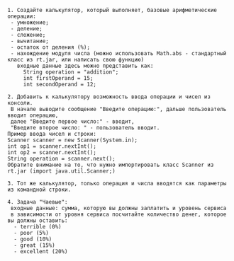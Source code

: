 
	1. Создайте калькулятор, который выполняет, базовые арифметические операции:
     - умножение;
     - деление;
     - сложение;
     - вычитание;
     - остаток от деления (%);
     - нахождение модуля числа (можно использовать Math.abs - стандартный класс из rt.jar, или написать свою функцию)
       входные данные здесь можно представить как:
         String operation = "addition";
         int firstOperand = 15;
         int secondOperand = 12;
         
	2. Добавить к калькулятору возможность ввода операции и чисел из консоли.
     В начале выводите сообщение "Введите операцию:", дальше пользователь вводит операцию,
     далее "Введите первое число:" - вводит,
     "Введите второе число: " - пользователь вводит.
	Пример ввода чисел и строки:
	Scanner scanner = new Scanner(System.in);
	int op1 = scanner.nextInt();
	int op2 = scanner.nextInt();
	String operation = scanner.next();
	Обратите внимание на то, что нужно импортировать класс Scanner из rt.jar (import java.util.Scanner;)
	
  	3. Тот же калькулятор, только операция и числа вводятся как параметры из командной строки.
	
 	4. Задача "Чаевые":
     входные данные: сумма, которую вы должны заплатить и уровень сервиса
     в зависимости от уровня сервиса посчитайте количество денег, которое вы должны оставить:
      - terrible (0%)
      - poor (5%)
      - good (10%)
      - great (15%)
      - excellent (20%)
